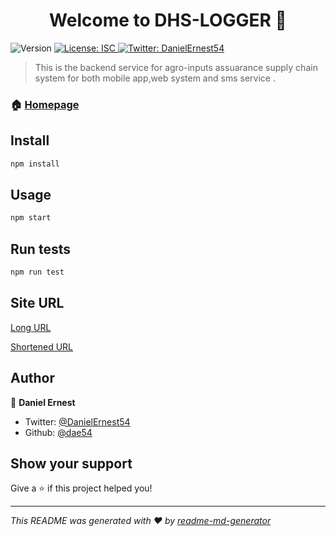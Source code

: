 <h1 align="center">Welcome to DHS-LOGGER 👋</h1>
<p>
  <img alt="Version" src="https://img.shields.io/badge/version-1.0.0-blue.svg?cacheSeconds=2592000" />
  <a href="#" target="_blank">
    <img alt="License: ISC" src="https://img.shields.io/badge/License-ISC-yellow.svg" />
  </a>
  <a href="https://twitter.com/Kijacode" target="_blank">
    <img alt="Twitter: DanielErnest54" src="https://img.shields.io/twitter/follow/DanielErnest54.svg?style=social" />
  </a>
</p>

> This is the backend service for agro-inputs assuarance supply chain system for both mobile app,web system and sms service .

### 🏠 [Homepage](index.js)

## Install

```sh
npm install
```

## Usage

```sh
npm start
```

## Run tests

```sh
npm run test
```

## Site URL
[Long URL](https://compassionate-perlman-375e15.netlify.app/)


[Shortened URL](https://bit.ly/3kpDkcR)

## Author

👤 **Daniel Ernest**

* Twitter: [@DanielErnest54](https://twitter.com/DanielErnest54)
* Github: [@dae54](https://github.com/dae54)

## Show your support

Give a ⭐️ if this project helped you!

***
_This README was generated with ❤️ by [readme-md-generator](https://github.com/kefranabg/readme-md-generator)_